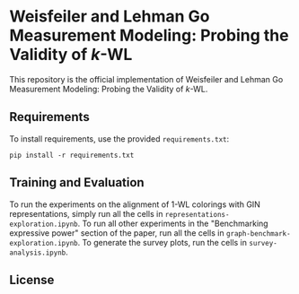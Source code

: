 # Weisfeiler and Lehman Go Measurement Modeling: Probing the Validity of $k$-WL 

This repository is the official implementation of Weisfeiler and Lehman Go Measurement Modeling: Probing the Validity of $k$-WL. 

## Requirements

To install requirements, use the provided `requirements.txt`:

```setup
pip install -r requirements.txt
```

## Training and Evaluation

To run the experiments on the alignment of 1-WL colorings with GIN representations, simply run all the cells in `representations-exploration.ipynb`. To run all other experiments in the "Benchmarking expressive power" section of the paper, run all the cells in `graph-benchmark-exploration.ipynb`. To generate the survey plots, run the cells in `survey-analysis.ipynb`.

## License
